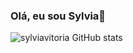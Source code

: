 ### Olá, eu sou Sylvia👋

![sylviavitoria GitHub stats](https://github-readme-stats.vercel.app/api?username=sylviavitoria&show_icons=true&theme=radical)
